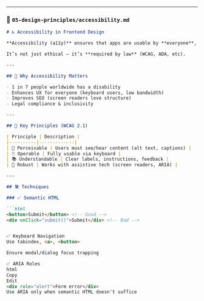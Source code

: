 
---

### 📄 `05-design-principles/accessibility.md`

```markdown
# ♿ Accessibility in Frontend Design

**Accessibility (a11y)** ensures that apps are usable by **everyone**, including people with disabilities — vision, hearing, mobility, or cognitive.

It’s not just ethical — it’s **required by law** (WCAG, ADA, etc).

---

## 🎯 Why Accessibility Matters

- 1 in 7 people worldwide has a disability
- Enhances UX for everyone (keyboard users, low bandwidth)
- Improves SEO (screen readers love structure)
- Legal compliance & inclusivity

---

## 🧩 Key Principles (WCAG 2.1)

| Principle | Description |
|----------|-------------|
| 🧠 Perceivable | Users must see/hear content (alt text, captions) |
| 🖱️ Operable | Fully usable via keyboard |
| 📚 Understandable | Clear labels, instructions, feedback |
| 🔐 Robust | Works with assistive tech (screen readers, ARIA) |

---

## 🛠️ Techniques

### ✅ Semantic HTML

```html
<button>Submit</button> <!-- Good -->
<div onClick="submit()">Submit</div> <!-- Bad -->


✅ Keyboard Navigation
Use tabindex, <a>, <button>

Ensure modal/dialog focus trapping

✅ ARIA Roles
html
Copy
Edit
<div role="alert">Form error</div>
Use ARIA only when semantic HTML doesn't suffice